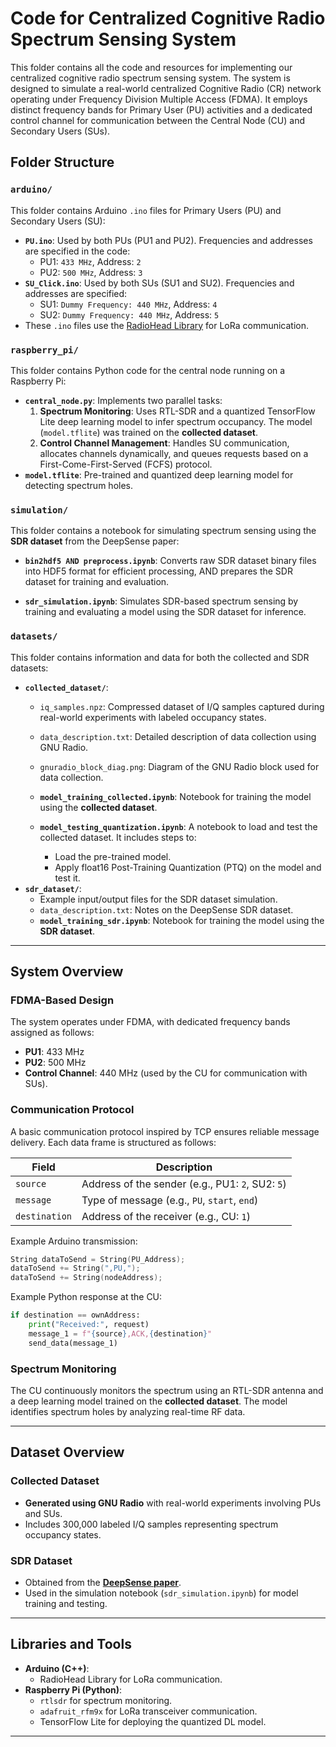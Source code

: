 
# Code for Centralized Cognitive Radio Spectrum Sensing System

This folder contains all the code and resources for implementing our centralized cognitive radio spectrum sensing system. The system is designed to simulate a real-world centralized Cognitive Radio (CR) network operating under Frequency Division Multiple Access (FDMA). It employs distinct frequency bands for Primary User (PU) activities and a dedicated control channel for communication between the Central Node (CU) and Secondary Users (SUs).

## Folder Structure

### `arduino/`
This folder contains Arduino `.ino` files for Primary Users (PU) and Secondary Users (SU):
- **`PU.ino`**: Used by both PUs (PU1 and PU2). Frequencies and addresses are specified in the code:
  - PU1: `433 MHz`, Address: `2`
  - PU2: `500 MHz`, Address: `3`
- **`SU_Click.ino`**: Used by both SUs (SU1 and SU2). Frequencies and addresses are specified:
  - SU1: `Dummy Frequency: 440 MHz`, Address: `4`
  - SU2: `Dummy Frequency: 440 MHz`, Address: `5`
- These `.ino` files use the [RadioHead Library](http://www.airspayce.com/mikem/arduino/RadioHead/) for LoRa communication.

### `raspberry_pi/`
This folder contains Python code for the central node running on a Raspberry Pi:
- **`central_node.py`**: Implements two parallel tasks:
  1. **Spectrum Monitoring**: Uses RTL-SDR and a quantized TensorFlow Lite deep learning model to infer spectrum occupancy. The model (`model.tflite`) was trained on the **collected dataset**.
  2. **Control Channel Management**: Handles SU communication, allocates channels dynamically, and queues requests based on a First-Come-First-Served (FCFS) protocol.
- **`model.tflite`**: Pre-trained and quantized deep learning model for detecting spectrum holes.
<!-- - **`figures/`**:
  - `gnuradio_block_diag.png`: Diagram of the GNU Radio block used for data collection.
  - `spectrum_plots.png`: Visual representation of spectrum usage by PUs and SUs during data collection. -->

### `simulation/`
This folder contains a notebook for simulating spectrum sensing using the **SDR dataset** from the DeepSense paper:
- **`bin2hdf5 AND preprocess.ipynb`**: Converts raw SDR dataset binary files into HDF5 format for efficient processing, AND prepares the SDR dataset for training and evaluation.

- **`sdr_simulation.ipynb`**: Simulates SDR-based spectrum sensing by training and evaluating a model using the SDR dataset for inference.

### `datasets/`
This folder contains information and data for both the collected and SDR datasets:
- **`collected_dataset/`**:
  - `iq_samples.npz`: Compressed dataset of I/Q samples captured during real-world experiments with labeled occupancy states.
  - `data_description.txt`: Detailed description of data collection using GNU Radio.
  - `gnuradio_block_diag.png`: Diagram of the GNU Radio block used for data collection.
  - **`model_training_collected.ipynb`**: Notebook for training the model using the **collected dataset**.

  - **`model_testing_quantization.ipynb`**: A notebook to load and test the collected dataset. It includes steps to:
    - Load the pre-trained model.
    - Apply float16 Post-Training Quantization (PTQ) on the model and test it.
- **`sdr_dataset/`**:
  - Example input/output files for the SDR dataset simulation.
  - `data_description.txt`: Notes on the DeepSense SDR dataset.
  - **`model_training_sdr.ipynb`**: Notebook for training the model using the **SDR dataset**.
    
---

## System Overview

### FDMA-Based Design
The system operates under FDMA, with dedicated frequency bands assigned as follows:
- **PU1**: 433 MHz
- **PU2**: 500 MHz
- **Control Channel**: 440 MHz (used by the CU for communication with SUs).

### Communication Protocol
A basic communication protocol inspired by TCP ensures reliable message delivery. Each data frame is structured as follows:

| Field       | Description                                  |
|-------------|----------------------------------------------|
| `source`    | Address of the sender (e.g., PU1: `2`, SU2: `5`) |
| `message`   | Type of message (e.g., `PU`, `start`, `end`) |
| `destination` | Address of the receiver (e.g., CU: `1`)     |

Example Arduino transmission:
```cpp
String dataToSend = String(PU_Address);
dataToSend += String(",PU,");
dataToSend += String(nodeAddress);
```

Example Python response at the CU:
```python
if destination == ownAddress:
    print("Received:", request)
    message_1 = f"{source},ACK,{destination}"
    send_data(message_1)
```

### Spectrum Monitoring
The CU continuously monitors the spectrum using an RTL-SDR antenna and a deep learning model trained on the **collected dataset**. The model identifies spectrum holes by analyzing real-time RF data.

---

## Dataset Overview

### Collected Dataset
- **Generated using GNU Radio** with real-world experiments involving PUs and SUs.
- Includes 300,000 labeled I/Q samples representing spectrum occupancy states.

### SDR Dataset
- Obtained from the **[DeepSense paper](https://github.com/wineslab/deepsense-spectrum-sensing-datasets/tree/main)**.
- Used in the simulation notebook (`sdr_simulation.ipynb`) for model training and testing.

---

## Libraries and Tools
- **Arduino (C++)**:
  - RadioHead Library for LoRa communication.
- **Raspberry Pi (Python)**:
  - `rtlsdr` for spectrum monitoring.
  - `adafruit_rfm9x` for LoRa transceiver communication.
  - TensorFlow Lite for deploying the quantized DL model.

---
